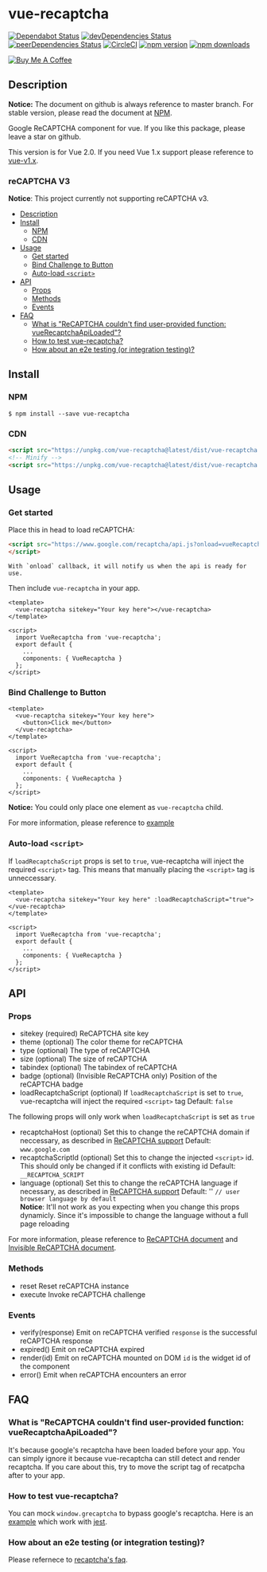 vue-recaptcha
=============
[![Dependabot Status](https://api.dependabot.com/badges/status?host=github&repo=DanSnow/vue-recaptcha)](https://dependabot.com)
[![devDependencies Status](https://david-dm.org/DanSnow/vue-recaptcha/dev-status.svg)](https://david-dm.org/DanSnow/vue-recaptcha?type=dev)
[![peerDependencies Status](https://david-dm.org/DanSnow/vue-recaptcha/peer-status.svg)](https://david-dm.org/DanSnow/vue-recaptcha?type=peer)
[![CircleCI](https://circleci.com/gh/DanSnow/vue-recaptcha.svg?style=shield)](https://circleci.com/gh/DanSnow/vue-recaptcha)
[![npm version](https://img.shields.io/npm/v/vue-recaptcha.svg?style=flat)](https://www.npmjs.com/package/vue-recaptcha)
[![npm downloads](https://img.shields.io/npm/dm/vue-recaptcha.svg?style=flat)](https://www.npmjs.com/package/vue-recaptcha)

<a href="https://www.buymeacoffee.com/4bLIeMVjZ" target="_blank"><img src="https://www.buymeacoffee.com/assets/img/custom_images/orange_img.png" alt="Buy Me A Coffee" style="height: auto !important;width: auto !important;" ></a>

Description
-----------

**Notice:** The document on github is always reference to master branch. For stable version, please read the document at [NPM](https://www.npmjs.com/package/vue-recaptcha).

Google ReCAPTCHA component for vue.
If you like this package, please leave a star on github.

This version is for Vue 2.0. If you need Vue 1.x support please reference to [vue-v1.x][vue-v1.x].

### reCAPTCHA V3

**Notice**: This project currently not supporting reCAPTCHA v3.

<!-- TOC -->

- [Description](#description)
- [Install](#install)
  - [NPM](#npm)
  - [CDN](#cdn)
- [Usage](#usage)
  - [Get started](#get-started)
  - [Bind Challenge to Button](#bind-challenge-to-button)
  - [Auto-load `<script>`](#auto-load-script)
- [API](#api)
  - [Props](#props)
  - [Methods](#methods)
  - [Events](#events)
- [FAQ](#faq)
  - [What is "ReCAPTCHA couldn't find user-provided function: vueRecaptchaApiLoaded"?](#what-is-recaptcha-couldnt-find-user-provided-function-vuerecaptchaapiloaded)
  - [How to test vue-recaptcha?](#how-to-test-vue-recaptcha)
  - [How about an e2e testing (or integration testing)?](#how-about-an-e2e-testing-or-integration-testing)

<!-- /TOC -->

[vue-v1.x]: https://github.com/DanSnow/vue-recaptcha/tree/vue-v1.x

## Install ##

### NPM ###

```shell
$ npm install --save vue-recaptcha
```

### CDN ###
```html
<script src="https://unpkg.com/vue-recaptcha@latest/dist/vue-recaptcha.js"></script>
<!-- Minify -->
<script src="https://unpkg.com/vue-recaptcha@latest/dist/vue-recaptcha.min.js"></script>
```

## Usage ##

### Get started ###
Place this in head to load reCAPTCHA:
```html
<script src="https://www.google.com/recaptcha/api.js?onload=vueRecaptchaApiLoaded&render=explicit" async defer>
</script>
```
```
With `onload` callback, it will notify us when the api is ready for use.
```

Then include `vue-recaptcha` in your app.

```vue
<template>
  <vue-recaptcha sitekey="Your key here"></vue-recaptcha>
</template>

<script>
  import VueRecaptcha from 'vue-recaptcha';
  export default {
    ...
    components: { VueRecaptcha }
  };
</script>
```

### Bind Challenge to Button ###
```vue
<template>
  <vue-recaptcha sitekey="Your key here">
    <button>Click me</button>
  </vue-recaptcha>
</template>

<script>
  import VueRecaptcha from 'vue-recaptcha';
  export default {
    ...
    components: { VueRecaptcha }
  };
</script>
```

**Notice:** You could only place one element as `vue-recaptcha` child.

For more information, please reference to [example](example)

### Auto-load `<script>`

If `loadRecaptchaScript` props is set to `true`, vue-recaptcha will inject the required `<script>` tag. This means that manually placing the `<script>` tag is unneccessary.

```vue
<template>
  <vue-recaptcha sitekey="Your key here" :loadRecaptchaScript="true"></vue-recaptcha>
</template>

<script>
  import VueRecaptcha from 'vue-recaptcha';
  export default {
    ...
    components: { VueRecaptcha }
  };
</script>
```

## API ##

### Props ###
- sitekey (required)
  ReCAPTCHA site key
- theme (optional)
  The color theme for reCAPTCHA
- type (optional)
  The type of reCAPTCHA
- size (optional)
  The size of reCAPTCHA
- tabindex (optional)
  The tabindex of reCAPTCHA
- badge (optional) (Invisible ReCAPTCHA only)
  Position of the reCAPTCHA badge
- loadRecaptchaScript (optional)
  If `loadRecaptchaScript` is set to `true`, vue-recaptcha will inject the required `<script>` tag
  Default: `false`

The following props will only work when `loadRecaptchaScript` is set as `true`

- recaptchaHost (optional)
  Set this to change the reCAPTCHA domain if neccessary, as described in [ReCAPTCHA support][recaptcha-global]
  Default: `www.google.com`
- recaptchaScriptId (optional)
  Set this to change the injected `<script>` id. This should only be changed if it conflicts with existing id
  Default: `__RECAPTCHA_SCRIPT`
- language (optional)
  Set this to change the reCAPTCHA language if necessary, as described in [ReCAPTCHA support][recaptcha-global]
  Default: '' `// user browser language by default`  
  **Notice**: It'll not work as you expecting when you change this props dynamicly. Since it's impossible to change the language without a full page reloading

For more information, please reference to [ReCAPTCHA document][recaptcha-params] and [Invisible ReCAPTCHA document][invisible-recaptcha-params].

### Methods ###

- reset
  Reset reCAPTCHA instance
- execute
  Invoke reCAPTCHA challenge

### Events ###

- verify(response)
  Emit on reCAPTCHA verified
  `response` is the successful reCAPTCHA response
- expired()
  Emit on reCAPTCHA expired
- render(id)
  Emit on reCAPTCHA mounted on DOM
  `id` is the widget id of the component
- error()
  Emit when reCAPTCHA encounters an error

## FAQ ##

### What is "ReCAPTCHA couldn't find user-provided function: vueRecaptchaApiLoaded"? ###

It's because google's recaptcha have been loaded before your app.
You can simply ignore it because vue-recaptcha can still detect and render recaptcha.
If you care about this, try to move the script tag of recatpcha after to your app.

### How to test vue-recaptcha? ###

You can mock `window.grecaptcha` to bypass google's recaptcha.
Here is an [example](example/__tests__/example.spec.js) which work with [jest](https://facebook.github.io/jest/).

### How about an e2e testing (or integration testing)? ###

Please refernece to [recaptcha's faq](https://developers.google.com/recaptcha/docs/faq#id-like-to-run-automated-tests-with-recaptcha-v2-what-should-i-do).

[example]: https://github.com/DanSnow/vue-recaptcha/tree/master/example
[recaptcha-params]: https://developers.google.com/recaptcha/docs/display#render_param
[invisible-recaptcha-params]: https://developers.google.com/recaptcha/docs/invisible#render_param
[recaptcha-global]: https://developers.google.com/recaptcha/docs/faq#can-i-use-recaptcha-globally
